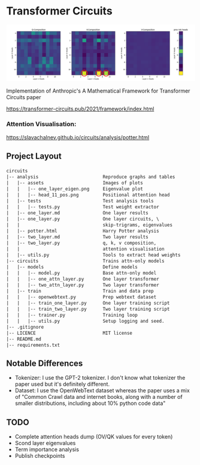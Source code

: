 # Transformer Circuits
![induction](analysis/assets/induction.png)

Implementation of Anthropic's A Mathematical Framework for Transformer Circuits paper

https://transformer-circuits.pub/2021/framework/index.html

### Attention Visualisation:
https://slavachalnev.github.io/circuits/analysis/potter.html

## Project Layout
```
circuits
|-- analysis                        Reproduce graphs and tables
|   |-- assets                      Images of plots
|   |   |-- one_layer_eigen.png     Eigenvalue plot
|   |   |-- head_11_pos.png         Positional attention head
|   |-- tests                       Test analysis tools
|   |   |-- tests.py                Test weight extractor
|   |-- one_layer.md                One layer results
|   |-- one_layer.py                One layer circuits, \
|   |                               skip-trigrams, eigenvalues
|   |-- potter.html                 Harry Potter analysis
|   |-- two_layer.md                Two layer results
|   |-- two_layer.py                q, k, v composition,
|   |                               attention visualisation
|   |-- utils.py                    Tools to extract head weights
|-- circuits                        Trains attn-only models
|   |-- models                      Define models
|   |   |-- model.py                Base attn-only model
|   |   |-- one_attn_layer.py       One layer transformer
|   |   |-- two_attn_layer.py       Two layer transformer
|   |-- train                       Train and data prep
|   |   |-- openwebtext.py          Prep webtext dataset
|   |   |-- train_one_layer.py      One layer training script
|   |   |-- train_two_layer.py      Two layer training script
|   |   |-- trainer.py              Training loop
|   |   |-- utils.py                Setup logging and seed.
|-- .gitignore                      
|-- LICENCE                         MIT license
|-- README.md
|-- requirements.txt
```

## Notable Differences
- Tokenizer: I use the GPT-2 tokenizer. I don't know what tokenizer the paper used but it's definitely different.
- Dataset: I use the OpenWebText dataset whereas the paper uses a mix of "Common Crawl data and internet books, along with a number of smaller distributions, including about 10% python code data"

## TODO
- Complete attention heads dump (OV/QK values for every token)
- Scond layer eigenvalues
- Term importance analysis
- Publish checkpoints
